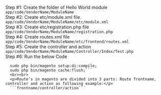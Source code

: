 Step #1: Create the folder of Hello World module<br>
```app/code/VendorName/ModuleName```<br>
Step #2: Create etc/module.xml file.<br>
```app/code/VendorName/ModuleName/etc/module.xml```<br>
Step #3: Create etc/registration.php file<br>
```app/code/VendorName/ModuleName/registration.php```<br>
Step #4: Create routes.xml file<br>
```app/code/VendorName/ModuleName/etc/frontend/routes.xml```<br>
Step #5: Create the controller and action<br>
```app/code/VendorName/ModuleName/Controller/Index/Test.php```<br>
Step #6: Run the below Code<br>
```sudo php bin/magento setup:upgrade;
  sudo php bin/magento setup:di:compile;
  sudo php bin/magento cache:flush;```
  <br><br>
  <p>Route’s in magento are divided into 3 parts: Route frontname, controller and action as following example:</p>
  ```frontname/controller/action```
